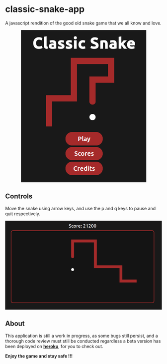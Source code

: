 # classic-snake-app
A javascript rendition of the good old snake game that we all know and love.

<div align = "center"><img src = "shots/home.png"></div>

## Controls
Move the snake using arrow keys, and use the p and q keys to pause and quit respectively.

<div align = "center"><img src = "shots/play.png"></div>

## About 
This application is still a work in progress, as some bugs still persist, and a thorough code review must still be conducted regardless a beta version has been deployed on **[heroku](https://classic-snake-app.herokuapp.com)**, for you  to check out. 

**Enjoy the game and stay safe !!!**


